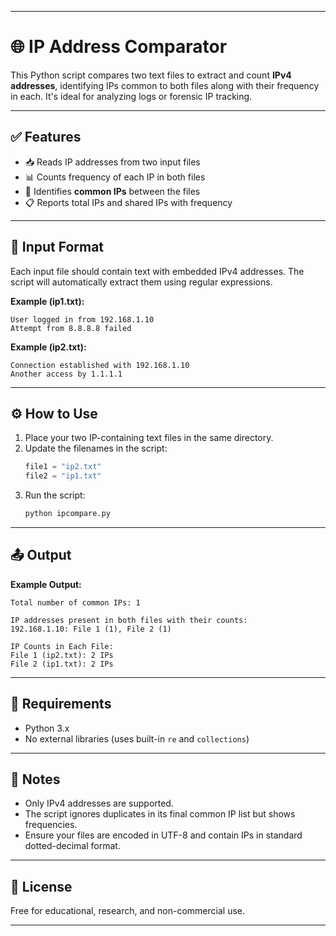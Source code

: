 
---

# 🌐 IP Address Comparator

This Python script compares two text files to extract and count **IPv4 addresses**, identifying IPs common to both files along with their frequency in each. It's ideal for analyzing logs or forensic IP tracking.

---

## ✅ Features

- 📥 Reads IP addresses from two input files
- 📊 Counts frequency of each IP in both files
- 🔎 Identifies **common IPs** between the files
- 📋 Reports total IPs and shared IPs with frequency

---

## 📂 Input Format

Each input file should contain text with embedded IPv4 addresses. The script will automatically extract them using regular expressions.

**Example (ip1.txt):**
```
User logged in from 192.168.1.10
Attempt from 8.8.8.8 failed
```

**Example (ip2.txt):**
```
Connection established with 192.168.1.10
Another access by 1.1.1.1
```

---

## ⚙️ How to Use

1. Place your two IP-containing text files in the same directory.
2. Update the filenames in the script:
   ```python
   file1 = "ip2.txt"
   file2 = "ip1.txt"
   ```
3. Run the script:
   ```bash
   python ipcompare.py
   ```

---

## 📤 Output

**Example Output:**
```
Total number of common IPs: 1

IP addresses present in both files with their counts:
192.168.1.10: File 1 (1), File 2 (1)

IP Counts in Each File:
File 1 (ip2.txt): 2 IPs
File 2 (ip1.txt): 2 IPs
```

---

## 🧰 Requirements

- Python 3.x
- No external libraries (uses built-in `re` and `collections`)

---

## 📝 Notes

- Only IPv4 addresses are supported.
- The script ignores duplicates in its final common IP list but shows frequencies.
- Ensure your files are encoded in UTF-8 and contain IPs in standard dotted-decimal format.

---

## 🧾 License

Free for educational, research, and non-commercial use.

---
